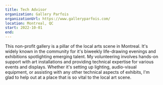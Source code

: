 ```yaml
---
title: Tech Advisor
organization: Gallery Parfois
organizationUrl: https://www.galleryparfois.com/
location: Montreal, QC
start: 2022-10-01
end:
---
```


This non-profit gallery is a pillar of the local arts scene in Montreal. It's widely known in the community for it's biweekly life-drawing evenings and exhibitions spotlighting emerging talent. My volunteering involves hands-on support with art installations and providing technical expertise for various events and displays. Whether it's setting up lighting, audio-visual equipment, or assisting with any other technical aspects of exhibits, I'm glad to help out at a place that is so vital to the local art scene.
